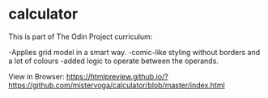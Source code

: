 # calculator

This is part of The Odin Project curriculum:

-Applies grid model in a smart way.
-comic-like styling without borders and a lot of colours
-added logic to operate between the operands.

View in Browser: https://htmlpreview.github.io/?https://github.com/mistervoga/calculator/blob/master/index.html
